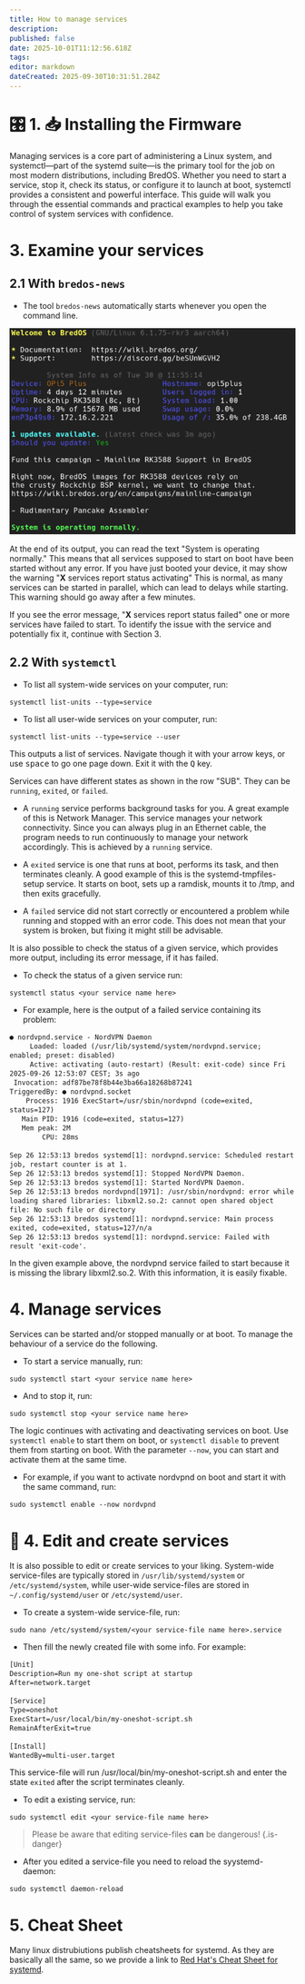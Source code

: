 ```yaml
---
title: How to manage services
description:
published: false
date: 2025-10-01T11:12:56.618Z
tags:
editor: markdown
dateCreated: 2025-09-30T10:31:51.284Z
---
```


# 🎛️ 1. 📥 Installing the Firmware

Managing services is a core part of administering a Linux system, and systemctl—part of the systemd suite—is the primary tool for the job on most modern distributions, including BredOS. Whether you need to start a service, stop it, check its status, or configure it to launch at boot, systemctl provides a consistent and powerful interface. This guide will walk you through the essential commands and practical examples to help you take control of system services with confidence.

# 3. Examine your services

## 2.1 With `bredos-news`

- The tool `bredos-news` automatically starts whenever you open the command line.

![bredos-news.png](/systemd/bredos-news.png)

At the end of its output, you can read the text "System is operating normally." This means that all services supposed to start on boot have been started without any error. If you have just booted your device, it may show the warning "**X** services report status activating" This is normal, as many services can be started in parallel, which can lead to delays while starting. This warning should go away after a few minutes.

If you see the error message, "**X** services report status failed" one or more services have failed to start. To identify the issue with the service and potentially fix it, continue with Section 3.

## 2.2 With `systemctl`

- To list all system-wide services on your computer, run:

```
systemctl list-units --type=service
```

- To list all user-wide services on your computer, run:

```
systemctl list-units --type=service --user
```

This outputs a list of services. Navigate though it with your arrow keys, or use <kbd>space</kbd> to go one page down. Exit it with the <kbd>Q</kbd> key.

Services can have different states as shown in the row "SUB". They can be `running`, `exited`, or `failed`.

- A `running` service performs background tasks for you. A great example of this is Network Manager. This service manages your network connectivity. Since you can always plug in an Ethernet cable, the program needs to run continuously to manage your network accordingly. This is achieved by a `running` service.

- A `exited` service is one that runs at boot, performs its task, and then terminates cleanly. A good example of this is the systemd-tmpfiles-setup service. It starts on boot, sets up a ramdisk, mounts it to /tmp, and then exits gracefully.

- A `failed` service did not start correctly or encountered a problem while running and stopped with an error code. This does not mean that your system is broken, but fixing it might still be advisable.

It is also possible to check the status of a given service, which provides more output, including its error message, if it has failed.

- To check the status of a given service run:

```
systemctl status <your service name here>
```

- For example, here is the output of a failed service containing its problem:

```
● nordvpnd.service - NordVPN Daemon
     Loaded: loaded (/usr/lib/systemd/system/nordvpnd.service; enabled; preset: disabled)
     Active: activating (auto-restart) (Result: exit-code) since Fri 2025-09-26 12:53:07 CEST; 3s ago
 Invocation: adf87be78f8b44e3ba66a18268b87241
TriggeredBy: ● nordvpnd.socket
    Process: 1916 ExecStart=/usr/sbin/nordvpnd (code=exited, status=127)
   Main PID: 1916 (code=exited, status=127)
   Mem peak: 2M
        CPU: 28ms

Sep 26 12:53:13 bredos systemd[1]: nordvpnd.service: Scheduled restart job, restart counter is at 1.
Sep 26 12:53:13 bredos systemd[1]: Stopped NordVPN Daemon.
Sep 26 12:53:13 bredos systemd[1]: Started NordVPN Daemon.
Sep 26 12:53:13 bredos nordvpnd[1971]: /usr/sbin/nordvpnd: error while loading shared libraries: libxml2.so.2: cannot open shared object file: No such file or directory
Sep 26 12:53:13 bredos systemd[1]: nordvpnd.service: Main process exited, code=exited, status=127/n/a
Sep 26 12:53:13 bredos systemd[1]: nordvpnd.service: Failed with result 'exit-code'.
```

In the given example above, the nordvpnd service failed to start because it is missing the library libxml2.so.2. With this information, it is easily fixable.

# 4. Manage services

Services can be started and/or stopped manually or at boot. To manage the behaviour of a service do the following.

- To start a service manually, run:

```
sudo systemctl start <your service name here>
```

- And to stop it, run:

```
sudo systemctl stop <your service name here>
```

The logic continues with activating and deactivating services on boot. Use `systemctl enable` to start them on boot, or `systemctl disable` to prevent them from starting on boot. With the parameter `--now`, you can start and activate them at the same time.

- For example, if you want to activate nordvpnd on boot and start it with the same command, run:

```
sudo systemctl enable --now nordvpnd
```

# 🔁 4. Edit and create services

It is also possible to edit or create services to your liking. System-wide service-files are typically stored in `/usr/lib/systemd/system` or `/etc/systemd/system`, while user-wide service-files are stored in `~/.config/systemd/user` or `/etc/systemd/user`.

- To create a system-wide service-file, run:

```
sudo nano /etc/systemd/system/<your service-file name here>.service
```

- Then fill the newly created file with some info. For example:

```
[Unit]
Description=Run my one-shot script at startup
After=network.target

[Service]
Type=oneshot
ExecStart=/usr/local/bin/my-oneshot-script.sh
RemainAfterExit=true

[Install]
WantedBy=multi-user.target
```

This service-file will run /usr/local/bin/my-oneshot-script.sh and enter the state `exited` after the script terminates cleanly.

- To edit a existing service, run:

```
sudo systemctl edit <your service-file name here>
```

> Please be aware that editing service-files **can** be dangerous!
> {.is-danger}

- After you edited a service-file you need to reload the syystemd-daemon:

```
sudo systemctl daemon-reload
```

# 5. Cheat Sheet

Many linux distrubiutions publish cheatsheets for systemd. As they are basically all the same, so we provide a link to [Red Hat's Cheat Sheet for systemd](https://access.redhat.com/sites/default/files/attachments/12052018_systemd_6.pdf).
